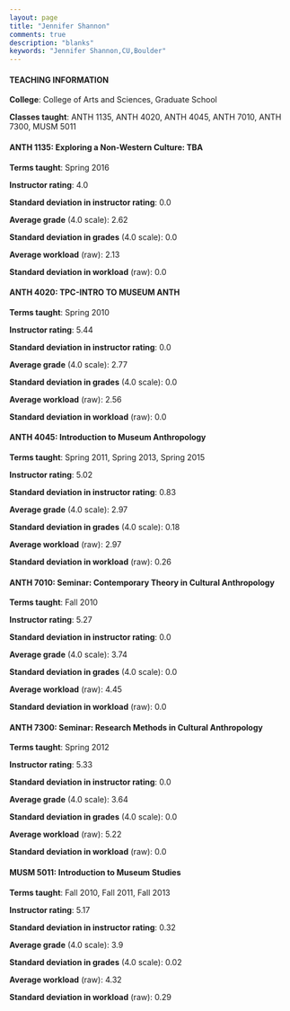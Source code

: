 ```yaml
---
layout: page
title: "Jennifer Shannon" 
comments: true
description: "blanks"
keywords: "Jennifer Shannon,CU,Boulder"
---
```

<head>
<script src="https://ajax.googleapis.com/ajax/libs/jquery/2.1.3/jquery.min.js"></script>
<script src="https://dl.dropboxusercontent.com/s/pc42nxpaw1ea4o9/highcharts.js?dl=0"></script>
<!-- <script src="../assets/js/highcharts.js"></script> -->
<style type="text/css">@font-face {
	font-family: "Bebas Neue";
	src: url(https://www.filehosting.org/file/details/544349/BebasNeue Regular.otf) format("opentype");
	}
	h1.Bebas { 
		font-family: "Bebas Neue", Verdana, Tahoma;
	}
</style>
</head>
	   
#### TEACHING INFORMATION

**College**: College of Arts and Sciences, Graduate School

**Classes taught**: ANTH 1135, ANTH 4020, ANTH 4045, ANTH 7010, ANTH 7300, MUSM 5011

#### ANTH 1135: Exploring a Non-Western Culture: TBA

**Terms taught**: Spring 2016

**Instructor rating**: 4.0

**Standard deviation in instructor rating**: 0.0

**Average grade** (4.0 scale): 2.62

**Standard deviation in grades** (4.0 scale): 0.0

**Average workload** (raw): 2.13

**Standard deviation in workload** (raw): 0.0

#### ANTH 4020: TPC-INTRO TO MUSEUM ANTH

**Terms taught**: Spring 2010

**Instructor rating**: 5.44

**Standard deviation in instructor rating**: 0.0

**Average grade** (4.0 scale): 2.77

**Standard deviation in grades** (4.0 scale): 0.0

**Average workload** (raw): 2.56

**Standard deviation in workload** (raw): 0.0

#### ANTH 4045: Introduction to Museum Anthropology

**Terms taught**: Spring 2011, Spring 2013, Spring 2015

**Instructor rating**: 5.02

**Standard deviation in instructor rating**: 0.83

**Average grade** (4.0 scale): 2.97

**Standard deviation in grades** (4.0 scale): 0.18

**Average workload** (raw): 2.97

**Standard deviation in workload** (raw): 0.26

#### ANTH 7010: Seminar: Contemporary Theory in Cultural  Anthropology

**Terms taught**: Fall 2010

**Instructor rating**: 5.27

**Standard deviation in instructor rating**: 0.0

**Average grade** (4.0 scale): 3.74

**Standard deviation in grades** (4.0 scale): 0.0

**Average workload** (raw): 4.45

**Standard deviation in workload** (raw): 0.0

#### ANTH 7300: Seminar: Research Methods in Cultural Anthropology

**Terms taught**: Spring 2012

**Instructor rating**: 5.33

**Standard deviation in instructor rating**: 0.0

**Average grade** (4.0 scale): 3.64

**Standard deviation in grades** (4.0 scale): 0.0

**Average workload** (raw): 5.22

**Standard deviation in workload** (raw): 0.0

#### MUSM 5011: Introduction to Museum Studies

**Terms taught**: Fall 2010, Fall 2011, Fall 2013

**Instructor rating**: 5.17

**Standard deviation in instructor rating**: 0.32

**Average grade** (4.0 scale): 3.9

**Standard deviation in grades** (4.0 scale): 0.02

**Average workload** (raw): 4.32

**Standard deviation in workload** (raw): 0.29

